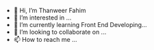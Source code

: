 - 👋 Hi, I’m Thanweer Fahim
- 👀 I’m interested in ...
- 🌱 I’m currently learning Front End Developing...
- 💞️ I’m looking to collaborate on ...
- 📫 How to reach me ...

<!---
faThan2494/faThan2494 is a ✨ special ✨ repository because its `README.md` (this file) appears on your GitHub profile.
You can click the Preview link to take a look at your changes.
--->
